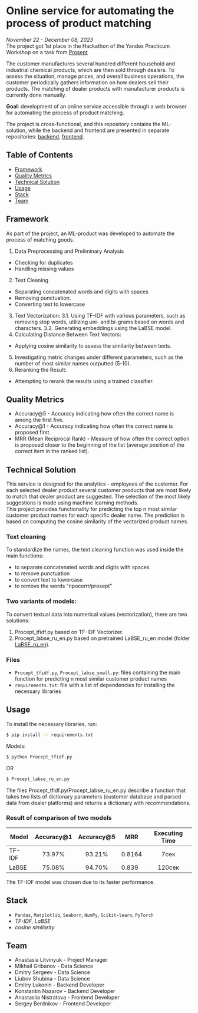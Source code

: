 # Online service for automating the process of product matching 

*November 22 - December 08, 2023*  
The project got 1st place in the Hackathon of the Yandex Practicum Workshop on a task from [Prosept](https://prosept.ru/)

The customer manufactures several hundred different household and industrial chemical products, which are then sold through dealers. To assess the situation, manage prices, and overall business operations, the customer periodically gathers information on how dealers sell their products. The matching of dealer products with manufacturer products is currently done manually.

**Goal**: development of an online service accessible through a web browser for automating the process of product matching.

The project is cross-functional, and this repository contains the ML-solution, while the backend and frontend are presented in separate repositories: [backend](https://github.com/K1N88/product-markup-backend), [frontend](https://github.com/sergasent/hackaton-pros).

## Table of Contents
- [Framework](#framework)
- [Quality Metrics](#quality-metrics)
- [Technical Solution](#technical-solution)
- [Usage](#usage)
- [Stack](#stack)
- [Team](#team)

## Framework 
As part of the project, an ML-product was developed to automate the process of matching goods.
1. Data Preprocessing and Preliminary Analysis
- Checking for duplicates
- Handling missing values
2. Text Cleaning
- Separating concatenated words and digits with spaces
- Removing punctuation.
- Converting text to lowercase
3. Text Vectorization:
  3.1. Using TF-IDF with various parameters, such as removing stop words, utilizing uni- and bi-grams based on words and characters.
  3.2. Generating embeddings using the LaBSE model.
4. Calculating Distance Between Text Vectors:
- Applying cosine similarity to assess the similarity between texts.
5. Investigating metric changes under different parameters, such as the number of most similar names outputted (5-10).
6. Reranking the Result:
- Attempting to rerank the results using a trained classifier.

## Quality Metrics
- Accuracy@5 - Accuracy indicating how often the correct name is among the first five.
- Accuracy@1 - Accuracy indicating how often the correct name is proposed first.
- MRR (Mean Reciprocal Rank) - Measure of how often the correct option is proposed closer to the beginning of the list (average position of the correct item in the ranked list).

## Technical Solution
This service is designed for the analytics - employees of the customer. For each selected dealer product several customer products that are most likely to match that dealer product are suggested. The selection of the most likely suggestions is made using machine learning methods.  
This project provides functionality for predicting the top n most similar customer product names for each specific dealer name. The prediction is based on computing the cosine similarity of the vectorized product names. 
### Text cleaning
To standardize the names, the text cleaning function was used inside the main functions:
- to separate concatenated words and digits with spaces
- to remove punctuation
- to convert text to lowercase
- to remove the words "просепт/prosept"
### Two variants of models:  
To convert textual data into numerical values (vectorization), there are two solutions: 
1. Procept_tfidf.py based on TF-IDF Vectorizer.
2. Procept_labse_ru_en.py based on pretrained LaBSE_ru_en model (folder [LaBSE_ru_en](LaBSE_ru_en)).
### Files
- `Procept_tfidf.py`, `Procept_labse_small.py`: files containing the main function for predicting n most similar customer product names   
- `requirements.txt`: file with a list of dependencies for installing the necessary libraries
  
## Usage
To install the necessary libraries, run:
```sh
$ pip install -r requirements.txt
```
Models:
```sh
$ python Procept_tfidf.py
```
OR 
```sh
$ Procept_labse_ru_en.py
```
The files Procept_tfidf.py/Procept_labse_ru_en.py describe a function that takes two lists of dictionary parameters (customer database and parsed data from dealer platforms) and returns a dictionary with recommendations.

### Result of comparison of two models

|Model|Accuracy@1|Accuracy@5|MRR|Executing Time|  
| --- | :---: | :---: | --- | :---: |
|TF-IDF|73.97%|93.21%|0.8164|7сек|
|LaBSE|75.08%| 94.70%|0.839|120сек|

The TF-IDF model was chosen due to its faster performance.

## Stack
- `Pandas`, `Matplotlib`, `Seaborn`, `NumPy`, `Scikit-learn`, `PyTorch`
-  *TF-IDF, LaBSE*
-  *cosine similarity*

## Team
- Anastasia Litvinyuk - Project Manager
- Mikhail Gribanov - Data Science
- Dmitry Sergeev - Data Science
- Liubov Shubina - Data Science
- Dmitry Lukonin - Backend Developer
- Konstantin Nazarov - Backend Developer
- Anastasiia Nistratova - Frontend Developer
- Sergey Berdnikov - Frontend Developer
